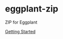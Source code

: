 eggplant-zip
============

ZIP for Eggplant

[Getting Started](https://github.com/zeedeveloper/eggplant-zip/wiki "Read Getting Started on wiki page")
